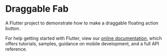 # Draggable Fab

A Flutter project to demonstrate how to make a draggable floating action button.

For help getting started with Flutter, view our
[online documentation](https://flutter.dev/docs), which offers tutorials,
samples, guidance on mobile development, and a full API reference.
